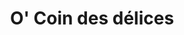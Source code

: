 ---
title: "O' Coin des délices"
url: /chantenay-villedieu/o-coin-des-delices/
shop: boulangerie
---